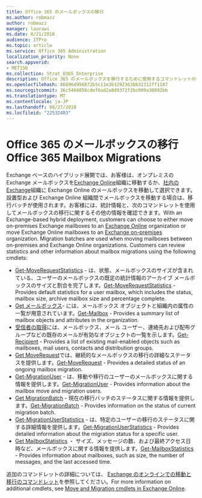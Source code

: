 ```yaml
---
title: Office 365 のメールボックスの移行
ms.author: robmazz
author: robmazz
manager: laurawi
ms.date: 8/21/2018
audience: ITPro
ms.topic: article
ms.service: Office 365 Administration
localization_priority: None
search.appverid:
- MET150
ms.collection: Strat_O365_Enterprise
description: Office 365 のメールボックスを移行するために使用するコマンドレットの概要です。
ms.openlocfilehash: 86896d956072b5c11e3b3292363bb32312ff1187
ms.sourcegitcommit: 36c5466056cdef6ad2a8d9372f2bc009a30892bb
ms.translationtype: MT
ms.contentlocale: ja-JP
ms.lasthandoff: 08/27/2018
ms.locfileid: "22532403"
---
```

# <a name="office-365-mailbox-migrations"></a><span data-ttu-id="5bdd2-103">Office 365 のメールボックスの移行</span><span class="sxs-lookup"><span data-stu-id="5bdd2-103">Office 365 Mailbox Migrations</span></span>
<span data-ttu-id="5bdd2-p101">Exchange ベースのハイブリッド展開では、お客様は、オンプレミスの Exchange メールボックスを[Exchange Online](https://docs.microsoft.com/Exchange/exchange-online)組織に移動するか、[社内の Exchange](https://docs.microsoft.com/Exchange/exchange-server)組織に Exchange Online のメールボックスを移動して選択できます。設置型および Exchange Online 組織間でメールボックスを移動する場合は、移行バッチが使用されます。お客様には、統計情報と、次のコマンドレットを使用してメールボックスの移行に関するその他の情報を確認できます。</span><span class="sxs-lookup"><span data-stu-id="5bdd2-p101">With an Exchange-based hybrid deployment, customers can choose to either move on-premises Exchange mailboxes to an [Exchange Online](https://docs.microsoft.com/Exchange/exchange-online) organization or move Exchange Online mailboxes to an [Exchange on-premises](https://docs.microsoft.com/Exchange/exchange-server) organization. Migration batches are used when moving mailboxes between on-premises and Exchange Online organizations. Customers can review statistics and other information about mailbox migrations using the following cmdlets:</span></span>

- <span data-ttu-id="5bdd2-107">[Get-MoveRequestStatistics](https://docs.microsoft.com/powershell/module/exchange/move-and-migration/Get-MoveRequestStatistics?view=exchange-ps) - は、状態、メールボックスのサイズが含まれている、ユーザーのメールボックスの既定の統計情報のアーカイブ メールボックスのサイズと割合を完了します。</span><span class="sxs-lookup"><span data-stu-id="5bdd2-107">[Get-MoveRequestStatistics](https://docs.microsoft.com/powershell/module/exchange/move-and-migration/Get-MoveRequestStatistics?view=exchange-ps) - Provides default statistics for a user mailbox, which includes the status, mailbox size, archive mailbox size and percentage complete.</span></span>
- <span data-ttu-id="5bdd2-108">[Get メールボックス](https://docs.microsoft.com/powershell/module/exchange/mailboxes/Get-Mailbox?view=exchange-ps
)- には、メールボックス オブジェクトと組織内の属性の一覧が用意されています。</span><span class="sxs-lookup"><span data-stu-id="5bdd2-108">[Get-Mailbox](https://docs.microsoft.com/powershell/module/exchange/mailboxes/Get-Mailbox?view=exchange-ps
) - Provides a summary list of mailbox objects and attributes in the organization.</span></span>
- <span data-ttu-id="5bdd2-109">[受信者の取得](https://docs.microsoft.com/powershell/module/exchange/users-and-groups/Get-Recipient?view=exchange-ps)には、メールボックス、メール ユーザー、連絡先および配布グループなどの既存のメールが有効なオブジェクトの一覧を示します。</span><span class="sxs-lookup"><span data-stu-id="5bdd2-109">[Get-Recipient](https://docs.microsoft.com/powershell/module/exchange/users-and-groups/Get-Recipient?view=exchange-ps) - Provides a list of existing mail-enabled objects such as mailboxes, mail users, contacts and distribution groups.</span></span>
- <span data-ttu-id="5bdd2-110">[Get MoveRequest](https://docs.microsoft.com/powershell/module/exchange/move-and-migration/Get-MoveRequest?view=exchange-ps)では、継続的なメールボックスの移行の詳細なステータスを提供します。</span><span class="sxs-lookup"><span data-stu-id="5bdd2-110">[Get-MoveRequest](https://docs.microsoft.com/powershell/module/exchange/move-and-migration/Get-MoveRequest?view=exchange-ps) - Provides a detailed status of an ongoing mailbox migration.</span></span>
- <span data-ttu-id="5bdd2-111">[Get-MigrationUser](https://docs.microsoft.com/powershell/module/exchange/move-and-migration/Get-MigrationUser?view=exchange-ps) - は、移動や移行のユーザーのメールボックスに関する情報を提供します。</span><span class="sxs-lookup"><span data-stu-id="5bdd2-111">[Get-MigrationUser](https://docs.microsoft.com/powershell/module/exchange/move-and-migration/Get-MigrationUser?view=exchange-ps) - Provides information about the mailbox move and migration users.</span></span>
- <span data-ttu-id="5bdd2-112">[Get MigrationBatch](https://docs.microsoft.com/powershell/module/exchange/move-and-migration/Get-MigrationBatch?view=exchange-ps) - 現在の移行バッチのステータスに関する情報を提供します。</span><span class="sxs-lookup"><span data-stu-id="5bdd2-112">[Get-MigrationBatch](https://docs.microsoft.com/powershell/module/exchange/move-and-migration/Get-MigrationBatch?view=exchange-ps) - Provides information on the status of current migration batch.</span></span>
- <span data-ttu-id="5bdd2-113">[Get-MigrationUserStatistics](https://docs.microsoft.com/powershell/module/exchange/move-and-migration/Get-MigrationUserStatistics?view=exchange-ps) - は、特定のユーザーの移行のステータスに関する詳細情報を提供します。</span><span class="sxs-lookup"><span data-stu-id="5bdd2-113">[Get-MigrationUserStatistics](https://docs.microsoft.com/powershell/module/exchange/move-and-migration/Get-MigrationUserStatistics?view=exchange-ps) - Provides detailed information about the migration status for a specific user.</span></span>
- <span data-ttu-id="5bdd2-114">[Get MailboxStatistics](https://docs.microsoft.com/powershell/module/exchange/mailboxes/Get-MailboxStatistics?view=exchange-ps) ・ サイズ、メッセージの数、および最終アクセス日時など、メールボックスに関する情報を提供します。</span><span class="sxs-lookup"><span data-stu-id="5bdd2-114">[Get-MailboxStatistics](https://docs.microsoft.com/powershell/module/exchange/mailboxes/Get-MailboxStatistics?view=exchange-ps) - Provides information about mailboxes, such as size, the number of messages, and the last accessed time.</span></span>

<span data-ttu-id="5bdd2-115">追加のコマンドレットの詳細については、 [Exchange のオンラインでの移動と移行のコマンドレット](https://docs.microsoft.com/powershell/exchange/exchange-online/exchange-online-powershell?view=exchange-ps)を参照してください。</span><span class="sxs-lookup"><span data-stu-id="5bdd2-115">For more information on additional cmdlets, see [Move and Migration cmdlets in Exchange Online](https://docs.microsoft.com/powershell/exchange/exchange-online/exchange-online-powershell?view=exchange-ps).</span></span>
